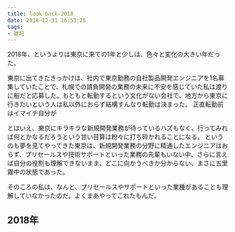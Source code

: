 ```yaml
---
title: look-back-2018
date: 2018-12-31 16:53:25
tags:
- 雑記
---
```


2018年、というよりは東京に来ての1年と少しは、色々と変化の大きい年だった。

東京に出てきたきっかけは、社内で東京勤務の自社製品開発エンジニアを1名募集していたことで、札幌での請負開発の業務の未来に不安を感じていた私は渡りに船だと応募した。もともと転勤するという文化がない会社で、地方から東京に行きたいという人は私以外におらず結構すんなり転勤は決まった。
正直転勤前はイマイチ自分が

とはいえ、東京にキラキラな新規開発業務が待っているハズもなく、行ってみれば何とかなるだろうという甘い目算は粉々に打ち砕かれることになる。
というのも夢を見てやってきた東京は、新規開発業務の分野に精通したエンジニアはおらず、プリセールスや技術サポートといった業務の先輩もいない中、さらに言えば自分の役割も理解できないまま、どこに向かうべきか分からない、まさに五里霧中の状態であった。

そのころの私は、なんと、プリセールスやサポートといった業種があることも理解していなかったのだ。よくまあやってこれたもんだ。

## 2018年

